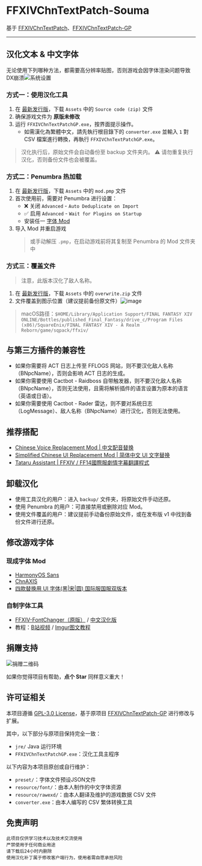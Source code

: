 # FFXIVChnTextPatch-Souma

基于 [FFXIVChnTextPatch](https://github.com/reusu/FFXIVChnTextPatch)、[FFXIVChnTextPatch-GP](https://github.com/GpointChen/FFXIVChnTextPatch-GP)

---

## 汉化文本 & 中文字体

无论使用下列哪种方法，都需要高分辨率贴图，否则游戏会因字体渲染问题导致DX崩溃![系统设置](https://github.com/user-attachments/assets/7aa1867e-1151-47aa-85a2-f7694ca8b56b)

### 方式一：使用汉化工具

1. 在 [最新发行版](https://github.com/Souma-Sumire/FFXIVChnTextPatch-Souma/releases)，下载 `Assets` 中的 `Source code (zip)` 文件
1. 确保游戏文件为 **原版未修改**
1. 运行 `FFXIVChnTextPatchGP.exe`，按界面提示操作。
   - 如需漢化為繁體中文，請先執行根目錄下的 `converter.exe` 並輸入 `1` 對 CSV 檔案進行轉換，再執行 `FFXIVChnTextPatchGP.exe`。

  > 汉化执行后，原始文件会自动备份至 backup 文件夹内。
  > ⚠️ 请勿重复执行汉化，否则备份文件也会被覆盖。

### 方式二：Penumbra 热加载

1. 在 [最新发行版](https://github.com/Souma-Sumire/FFXIVChnTextPatch-Souma/releases)，下载 `Assets` 中的 `mod.pmp` 文件
1. 首次使用前，需要对 Penumbra 进行设置：
   - ❌ 关闭 `Advanced` - `Auto Deduplicate on Import`
   - ✅ 启用 `Advanced` - `Wait for Plugins on Startup`
   - 安装任一 [字体 Mod](#现成字体-mod)
1. 导入 Mod 并重启游戏
   > 或手动解压 `.pmp`，在启动游戏前将其复制至 Penumbra 的 Mod 文件夹中

### 方式三：覆盖文件
  >
  > 注意，此版本汉化了敌人名称。

1. 在 [最新发行版](https://github.com/Souma-Sumire/FFXIVChnTextPatch-Souma/releases)，下载 `Assets` 中的 `overwrite.zip` 文件
1. 文件覆盖到图示位置（建议提前备份原文件）![image](https://github.com/user-attachments/assets/7e87c0ff-4ad8-4c2f-ba67-d605fec0619f)

  > macOS路径：`$HOME/Library/Application Support/FINAL FANTASY XIV ONLINE/Bottles/published_Final_Fantasy/drive_c/Program Files (x86)/SquareEnix/FINAL FANTASY XIV - A Realm Reborn/game/sqpack/ffxiv/`

## 与第三方插件的兼容性

- 如果你需要将 ACT 日志上传至 FFLOGS 网站，则不要汉化敌人名称（BNpcName），否则会影响 ACT 日志的生成。
- 如果你需要使用 Cactbot - Raidboss 自带触发器，则不要汉化敌人名称（BNpcName），否则无法使用，且需将解析插件的语言设置为原本的语言（英语或日语）。
- 如果你需要使用 Cactbot - Rader 雷达，则不要对系统日志（LogMessage）、敌人名称（BNpcName）进行汉化，否则无法使用。

## 推荐搭配

- [Chinese Voice Replacement Mod | 中文配音替换](https://heliosphere.app/mod/zr5qx0jqdd61q37ajpnsv98h6m)
- [Simplified Chinese UI Replacement Mod | 简体中文 UI 文字替换](https://heliosphere.app/mod/e74r2qz4m52n714t05r1555gam)
- [Tataru Assistant | FFXIV / FF14國際服劇情字幕翻譯程式](https://home.gamer.com.tw/artwork.php?sn=5323128)

## 卸载汉化

- 使用工具汉化的用户：进入 `backup/` 文件夹，将原始文件手动还原。
- 使用 Penumbra 的用户：可直接禁用或删除对应 Mod。
- 使用文件覆盖的用户：建议提前手动备份原始文件，或在发布版 v1 中找到备份文件进行还原。

## 修改游戏字体

### 现成字体 Mod

- [HarmonyOS Sans](https://github.com/Souma-Sumire/FFXIVChnTextPatch-Souma/releases/download/v2.11.5/HarmonyOS.Sans.pmp)
- [ChnAXIS](https://github.com/Souma-Sumire/FFXIVChnTextPatch-Souma/releases/download/v2.4.4/ChnAXIS.pmp)
- [四款替换用 UI 字体(黑|宋|圆) 国际服国服双版本](https://bbs.tggfl.com/topic/221/%E5%9B%9B%E6%AC%BE%E6%9B%BF%E6%8D%A2%E7%94%A8-ui-%E5%AD%97%E4%BD%93-%E9%BB%91-%E5%AE%8B-%E5%9C%86-%E5%9B%BD%E9%99%85%E6%9C%8D%E5%9B%BD%E6%9C%8D%E5%8F%8C%E7%89%88%E6%9C%AC)

### 自制字体工具

- [FFXIV-FontChanger（原版）](https://github.com/Soreepeong/FFXIV-FontChanger) / [中文汉化版](https://github.com/AtmoOmen/FFXIV-FontChanger)
- 教程：[B站视频](https://www.bilibili.com/video/BV1XG411g7Gt) / [Imgur图文教程](https://imgur.com/a/Cojm6og)

## 捐赠支持

![捐赠二维码](https://github.com/Souma-Sumire/FFXIVChnTextPatch-Souma/assets/33572696/1fec3974-0b6d-43df-9afc-2d760c33f9b5)

如果你觉得项目有帮助，**点个 Star** 同样意义重大！

## 许可证相关

本项目遵循 [GPL-3.0 License](https://www.gnu.org/licenses/gpl-3.0.html)，基于原项目 [FFXIVChnTextPatch-GP](https://github.com/GpointChen/FFXIVChnTextPatch-GP) 进行修改与扩展。

其中，以下部分与原项目保持完全一致：

- `jre/` Java 运行环境
- `FFXIVChnTextPatchGP.exe`：汉化工具主程序

以下内容为本项目原创或自行维护：

- `preset/`：字体文件预设JSON文件
- `resource/font/`：由本人制作的中文字体资源
- `resource/rawexd/`：由本人翻译及维护的游戏数据 CSV 文件
- `converter.exe`：由本人编写的 CSV 繁体转换工具

## 免责声明

```text
此项目仅供学习技术以及技术交流使用
严禁使用于任何商业用途
请下载后24小时内删除
使用汉化补丁属于修改客户端行为，使用者需自愿承担风险
```
